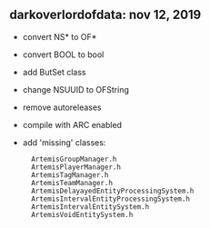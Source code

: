 ##  darkoverlordofdata: nov 12, 2019

* convert NS* to OF*
* convert BOOL to bool
* add ButSet class
* change NSUUID to OFString
* remove autoreleases
* compile with ARC enabled
* add 'missing' classes:

        ArtemisGroupManager.h
        ArtemisPlayerManager.h
        ArtemisTagManager.h
        ArtemisTeamManager.h
        ArtemisDelayayedEntityProcessingSystem.h
        ArtemisIntervalEntityProcessingSystem.h
        ArtemisIntervalEntitySystem.h
        ArtemisVoidEntitySystem.h

